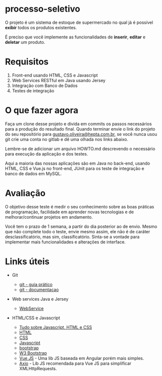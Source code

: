 # processo-seletivo
O projeto é um  sistema de estoque de supermercado no qual 
já é possível **exibir** todos os produtos existentes.

É preciso que você implemente as funcionalidades de **inserir**, **editar** e 
**deletar** um produto. 

# Requisitos

1. Front-end usando HTML, CSS e Javascript
2. Web Services RESTful em Java usando Jersey
3. Integração com Banco de Dados 
4. Testes de integração

# O que fazer agora

Faça um clone desse projeto e divida em commits os passos necessários para a
produção do resultado final. Quando terminar envie o link do projeto do seu repositório para gustavo.oliveira@hepta.com.br, se você nunca usou git crie uma conta no gitlab e 
dê uma olhada nos links abaixo.

Lembre-se de adicionar um arquivo HOWTO.md descrevendo o necessário para execução 
da aplicação e dos testes.  

Aqui a maioria das nossas aplicações são em Java no back-end, usando HTML, CSS e 
Vue.js no front-end, JUnit para os teste de integração e banco de dados em MySQL.

# Avaliação

O objetivo desse teste é medir o seu conhecimento sobre as boas práticas de programação, facilidade em aprender novas tecnologias e de melhorar/continuar projetos em andamento.

Você tem o prazo de 1 semana, a partir do dia posterior ao de envio. 
Mesmo que não complete todo o teste, envie mesmo assim, 
ele não é de caráter desclassificatório, mas sim, classificatório. 
Sinta-se a vontade para implementar mais funcionalidades e alterações de interface. 


# Links úteis

* Git
    * [git - guia prático](http://rogerdudler.github.io/git-guide/index.pt_BR.html)
    * [git - documentacao](https://git-scm.com/book/pt-pt/v2)

* Web services Java e Jersey
    * [WebService](https://www.ibm.com/developerworks/web/library/wa-aj-tomcat/)

* HTML/CSS e Javascript 
    * [Tudo sobre Javascript, HTML e CSS](https://www.w3schools.com/whatis/) 
    * [HTML](https://www.w3schools.com/html/default.asp)
    * [CSS](https://www.w3schools.com/css/default.asp)
    * [Javascript](https://www.w3schools.com/js/default.asp)
    * [bootstrap](https://getbootstrap.com/)
    * [W3 Bootstrap](https://www.w3schools.com/bootstrap/default.asp)
    * [Vue JS](https://vuejs.org/) - Uma lib JS baseada em Angular porém mais simples.
    * [Axio](https://vuejs.org/v2/cookbook/using-axios-to-consume-apis.html) - Lib JS recomendada para Vue JS para simplificar XMLHttpRequests.

